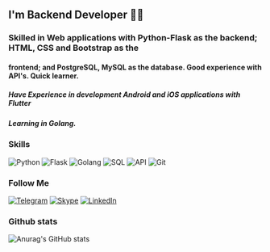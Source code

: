 ## I'm Backend Developer 🤘😏

### Skilled in Web applications with Python-Flask as the backend; HTML, CSS and Bootstrap as the 
#### frontend; and PostgreSQL, MySQL as the database. Good experience with API's. Quick learner.
##### Have Experience in development Android and iOS applications with Flutter
##### Learning in Golang.

### Skills
![Python](https://img.shields.io/badge/-Python-090909?style=for-the-badge&logo=python&logoColor=47C5FB)
![Flask](https://img.shields.io/badge/-Flask-090909?style=for-the-badge&logo=flask&logoColor=097CDB)
![Golang](https://img.shields.io/badge/-Golang-090909?style=for-the-badge&logo=go&logoColor=F8C52C)
![SQL](https://img.shields.io/badge/-SQL-090909?style=for-the-badge&logo=SQL&logoColor=47C5FB)
![API](https://img.shields.io/badge/-API-090909?style=for-the-badge&logo=API%2b%2b&logoColor=6296CC)
![Git](https://img.shields.io/badge/-git-090909?style=for-the-badge&logo=Git%2b%2b&logoColor=6296CC)

### Follow Me
[![Telegram](https://img.shields.io/badge/-Telegram-090909?style=for-the-badge&logo=telegram&logoColor=27A0D9)](https://t.me/sohbetbackend)
[![Skype](https://img.shields.io/badge/-Skype-090909?style=for-the-badge&logo=skype&logoColor=27A0D9)](live:.cid.cfb22ecc19fa80a3)
[![LinkedIn](https://img.shields.io/badge/-LinkedIn-090909?style=for-the-badge&logo=linkedin&logoColor=007BB6)](https://www.linkedin.com/in/sohbet-gurbanov-bb1249229)

### Github stats
![Anurag's GitHub stats](https://github-readme-stats.vercel.app/api?username=Sohbetbackend&show_icons=true&theme=dark)

<!-- ### Github stats
[![Top Langs](https://github-readme-stats.vercel.app/api/top-langs/?username=Sohbetbackend)](https://github.com/anuraghazra/github-readme-stats) -->

